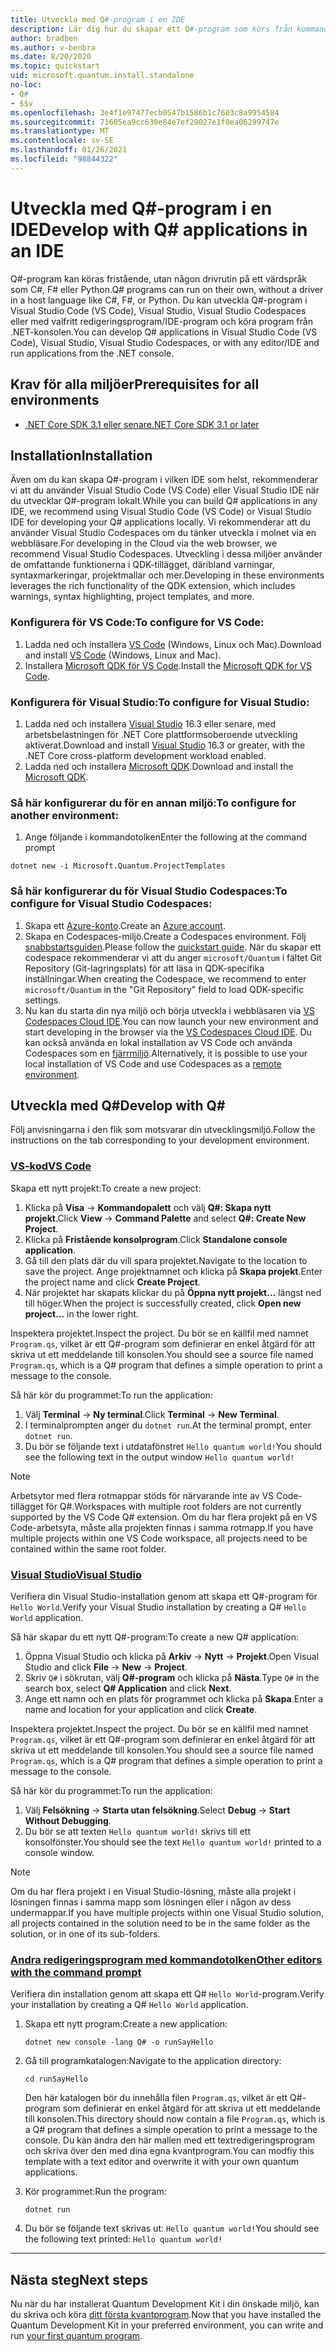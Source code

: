 ```yaml
---
title: Utveckla med Q#-program i en IDE
description: Lär dig hur du skapar ett Q#-program som körs från kommandotolken.
author: bradben
ms.author: v-benbra
ms.date: 8/20/2020
ms.topic: quickstart
uid: microsoft.quantum.install.standalone
no-loc:
- Q#
- $$v
ms.openlocfilehash: 3e4f1e97477ecb0547b1586b1c7603c8a9954584
ms.sourcegitcommit: 71605ea9cc630e84e7ef29027e1f0ea06299747e
ms.translationtype: MT
ms.contentlocale: sv-SE
ms.lasthandoff: 01/26/2021
ms.locfileid: "98844322"
---
```

# <a name="develop-with-no-locq-applications-in-an-ide"></a><span data-ttu-id="48b17-103">Utveckla med Q#-program i en IDE</span><span class="sxs-lookup"><span data-stu-id="48b17-103">Develop with Q# applications in an IDE</span></span>

<span data-ttu-id="48b17-104">Q#-program kan köras fristående, utan någon drivrutin på ett värdspråk som C#, F# eller Python.</span><span class="sxs-lookup"><span data-stu-id="48b17-104">Q# programs can run on their own, without a driver in a host language like C#, F#, or Python.</span></span> <span data-ttu-id="48b17-105">Du kan utveckla Q#-program i Visual Studio Code (VS Code), Visual Studio, Visual Studio Codespaces eller med valfritt redigeringsprogram/IDE-program och köra program från .NET-konsolen.</span><span class="sxs-lookup"><span data-stu-id="48b17-105">You can develop Q# applications in Visual Studio Code (VS Code), Visual Studio, Visual Studio Codespaces, or with any editor/IDE and run applications from the .NET console.</span></span> 

## <a name="prerequisites-for-all-environments"></a><span data-ttu-id="48b17-106">Krav för alla miljöer</span><span class="sxs-lookup"><span data-stu-id="48b17-106">Prerequisites for all environments</span></span>

- [<span data-ttu-id="48b17-107">.NET Core SDK 3.1 eller senare</span><span class="sxs-lookup"><span data-stu-id="48b17-107">.NET Core SDK 3.1 or later</span></span>](https://www.microsoft.com/net/download)

## <a name="installation"></a><span data-ttu-id="48b17-108">Installation</span><span class="sxs-lookup"><span data-stu-id="48b17-108">Installation</span></span>

<span data-ttu-id="48b17-109">Även om du kan skapa Q#-program i vilken IDE som helst, rekommenderar vi att du använder Visual Studio Code (VS Code) eller Visual Studio IDE när du utvecklar Q#-program lokalt.</span><span class="sxs-lookup"><span data-stu-id="48b17-109">While you can build Q# applications in any IDE, we recommend using Visual Studio Code (VS Code) or Visual Studio IDE for developing your Q# applications locally.</span></span> <span data-ttu-id="48b17-110">Vi rekommenderar att du använder Visual Studio Codespaces om du tänker utveckla i molnet via en webbläsare.</span><span class="sxs-lookup"><span data-stu-id="48b17-110">For developing in the Cloud via the web browser, we recommend Visual Studio Codespaces.</span></span> <span data-ttu-id="48b17-111">Utveckling i dessa miljöer använder de omfattande funktionerna i QDK-tillägget, däribland varningar, syntaxmarkeringar, projektmallar och mer.</span><span class="sxs-lookup"><span data-stu-id="48b17-111">Developing in these environments leverages the rich functionality of the QDK extension, which includes warnings, syntax highlighting, project templates, and more.</span></span> 

### <a name="to-configure-for-vs-code"></a><span data-ttu-id="48b17-112">Konfigurera för VS Code:</span><span class="sxs-lookup"><span data-stu-id="48b17-112">To configure for VS Code:</span></span>

1. <span data-ttu-id="48b17-113">Ladda ned och installera [VS Code](https://code.visualstudio.com/download) (Windows, Linux och Mac).</span><span class="sxs-lookup"><span data-stu-id="48b17-113">Download and install [VS Code](https://code.visualstudio.com/download) (Windows, Linux and Mac).</span></span>
2. <span data-ttu-id="48b17-114">Installera [Microsoft QDK för VS Code](https://marketplace.visualstudio.com/items?itemName=quantum.quantum-devkit-vscode).</span><span class="sxs-lookup"><span data-stu-id="48b17-114">Install the [Microsoft QDK for VS Code](https://marketplace.visualstudio.com/items?itemName=quantum.quantum-devkit-vscode).</span></span>

### <a name="to-configure-for-visual-studio"></a><span data-ttu-id="48b17-115">Konfigurera för Visual Studio:</span><span class="sxs-lookup"><span data-stu-id="48b17-115">To configure for Visual Studio:</span></span>

1. <span data-ttu-id="48b17-116">Ladda ned och installera [Visual Studio](https://visualstudio.microsoft.com/downloads/) 16.3 eller senare, med arbetsbelastningen för .NET Core plattformsoberoende utveckling aktiverat.</span><span class="sxs-lookup"><span data-stu-id="48b17-116">Download and install [Visual Studio](https://visualstudio.microsoft.com/downloads/) 16.3 or greater, with the .NET Core cross-platform development workload enabled.</span></span>
2. <span data-ttu-id="48b17-117">Ladda ned och installera [Microsoft QDK](https://marketplace.visualstudio.com/items?itemName=quantum.DevKit).</span><span class="sxs-lookup"><span data-stu-id="48b17-117">Download and install the [Microsoft QDK](https://marketplace.visualstudio.com/items?itemName=quantum.DevKit).</span></span>

### <a name="to-configure-for-another-environment"></a><span data-ttu-id="48b17-118">Så här konfigurerar du för en annan miljö:</span><span class="sxs-lookup"><span data-stu-id="48b17-118">To configure for another environment:</span></span> 

1. <span data-ttu-id="48b17-119">Ange följande i kommandotolken</span><span class="sxs-lookup"><span data-stu-id="48b17-119">Enter the following at the command prompt</span></span>

```dotnetcli
dotnet new -i Microsoft.Quantum.ProjectTemplates
```

### <a name="to-configure-for-visual-studio-codespaces"></a><span data-ttu-id="48b17-120">Så här konfigurerar du för Visual Studio Codespaces:</span><span class="sxs-lookup"><span data-stu-id="48b17-120">To configure for Visual Studio Codespaces:</span></span>

1. <span data-ttu-id="48b17-121">Skapa ett [Azure-konto](https://azure.microsoft.com/free/).</span><span class="sxs-lookup"><span data-stu-id="48b17-121">Create an [Azure account](https://azure.microsoft.com/free/).</span></span>
2. <span data-ttu-id="48b17-122">Skapa en Codespaces-miljö.</span><span class="sxs-lookup"><span data-stu-id="48b17-122">Create a Codespaces environment.</span></span> <span data-ttu-id="48b17-123">Följ [snabbstartsguiden](https://docs.microsoft.com/visualstudio/codespaces/quickstarts/browser).</span><span class="sxs-lookup"><span data-stu-id="48b17-123">Please follow the [quickstart guide](https://docs.microsoft.com/visualstudio/codespaces/quickstarts/browser).</span></span> <span data-ttu-id="48b17-124">När du skapar ett codespace rekommenderar vi att du anger `microsoft/Quantum` i fältet Git Repository (Git-lagringsplats) för att läsa in QDK-specifika inställningar.</span><span class="sxs-lookup"><span data-stu-id="48b17-124">When creating the Codespace, we recommend to enter `microsoft/Quantum` in the "Git Repository" field to load QDK-specific settings.</span></span>
3. <span data-ttu-id="48b17-125">Nu kan du starta din nya miljö och börja utveckla i webbläsaren via [VS Codespaces Cloud IDE](https://online.visualstudio.com/environments).</span><span class="sxs-lookup"><span data-stu-id="48b17-125">You can now launch your new environment and start developing in the browser via the [VS Codespaces Cloud IDE](https://online.visualstudio.com/environments).</span></span> <span data-ttu-id="48b17-126">Du kan också använda en lokal installation av VS Code och använda Codespaces som en [fjärrmiljö](https://docs.microsoft.com/visualstudio/online/how-to/vscode).</span><span class="sxs-lookup"><span data-stu-id="48b17-126">Alternatively, it is possible to use your local installation of VS Code and use Codespaces as a [remote environment](https://docs.microsoft.com/visualstudio/online/how-to/vscode).</span></span>

## <a name="develop-with-no-locq"></a><span data-ttu-id="48b17-127">Utveckla med Q#</span><span class="sxs-lookup"><span data-stu-id="48b17-127">Develop with Q#</span></span>

<span data-ttu-id="48b17-128">Följ anvisningarna i den flik som motsvarar din utvecklingsmiljö.</span><span class="sxs-lookup"><span data-stu-id="48b17-128">Follow the instructions on the tab corresponding to your development environment.</span></span>

### <a name="vs-code"></a>[<span data-ttu-id="48b17-129">VS-kod</span><span class="sxs-lookup"><span data-stu-id="48b17-129">VS Code</span></span>](#tab/tabid-vscode)

<span data-ttu-id="48b17-130">Skapa ett nytt projekt:</span><span class="sxs-lookup"><span data-stu-id="48b17-130">To create a new project:</span></span>

1. <span data-ttu-id="48b17-131">Klicka på **Visa** -> **Kommandopalett** och välj **Q#: Skapa nytt projekt**.</span><span class="sxs-lookup"><span data-stu-id="48b17-131">Click **View** -> **Command Palette** and select **Q#: Create New Project**.</span></span>
2. <span data-ttu-id="48b17-132">Klicka på **Fristående konsolprogram**.</span><span class="sxs-lookup"><span data-stu-id="48b17-132">Click **Standalone console application**.</span></span>
3. <span data-ttu-id="48b17-133">Gå till den plats där du vill spara projektet.</span><span class="sxs-lookup"><span data-stu-id="48b17-133">Navigate to the location to save the project.</span></span> <span data-ttu-id="48b17-134">Ange projektnamnet och klicka på **Skapa projekt**.</span><span class="sxs-lookup"><span data-stu-id="48b17-134">Enter the project name and click **Create Project**.</span></span>
4. <span data-ttu-id="48b17-135">När projektet har skapats klickar du på **Öppna nytt projekt...** längst ned till höger.</span><span class="sxs-lookup"><span data-stu-id="48b17-135">When the project is successfully created, click **Open new project...** in the lower right.</span></span>

<span data-ttu-id="48b17-136">Inspektera projektet.</span><span class="sxs-lookup"><span data-stu-id="48b17-136">Inspect the project.</span></span> <span data-ttu-id="48b17-137">Du bör se en källfil med namnet `Program.qs`, vilket är ett Q#-program som definierar en enkel åtgärd för att skriva ut ett meddelande till konsolen.</span><span class="sxs-lookup"><span data-stu-id="48b17-137">You should see a source file named `Program.qs`, which is a Q# program that defines a simple operation to print a message to the console.</span></span>

<span data-ttu-id="48b17-138">Så här kör du programmet:</span><span class="sxs-lookup"><span data-stu-id="48b17-138">To run the application:</span></span>

1. <span data-ttu-id="48b17-139">Välj **Terminal** -> **Ny terminal**.</span><span class="sxs-lookup"><span data-stu-id="48b17-139">Click **Terminal** -> **New Terminal**.</span></span>
2. <span data-ttu-id="48b17-140">I terminalprompten anger du `dotnet run`.</span><span class="sxs-lookup"><span data-stu-id="48b17-140">At the terminal prompt, enter `dotnet run`.</span></span>
3. <span data-ttu-id="48b17-141">Du bör se följande text i utdatafönstret `Hello quantum world!`</span><span class="sxs-lookup"><span data-stu-id="48b17-141">You should see the following text in the output window `Hello quantum world!`</span></span>

> [!NOTE]
> <span data-ttu-id="48b17-142">Arbetsytor med flera rotmappar stöds för närvarande inte av VS Code-tillägget för Q#.</span><span class="sxs-lookup"><span data-stu-id="48b17-142">Workspaces with multiple root folders are not currently supported by the VS Code Q# extension.</span></span> <span data-ttu-id="48b17-143">Om du har flera projekt på en VS Code-arbetsyta, måste alla projekten finnas i samma rotmapp.</span><span class="sxs-lookup"><span data-stu-id="48b17-143">If you have multiple projects within one VS Code workspace, all projects need to be contained within the same root folder.</span></span>

### <a name="visual-studio"></a>[<span data-ttu-id="48b17-144">Visual Studio</span><span class="sxs-lookup"><span data-stu-id="48b17-144">Visual Studio</span></span>](#tab/tabid-vs)

<span data-ttu-id="48b17-145">Verifiera din Visual Studio-installation genom att skapa ett Q#-program för `Hello World`.</span><span class="sxs-lookup"><span data-stu-id="48b17-145">Verify your Visual Studio installation by creating a Q# `Hello World` application.</span></span>

<span data-ttu-id="48b17-146">Så här skapar du ett nytt Q#-program:</span><span class="sxs-lookup"><span data-stu-id="48b17-146">To create a new Q# application:</span></span>

1. <span data-ttu-id="48b17-147">Öppna Visual Studio och klicka på **Arkiv** -> **Nytt** -> **Projekt**.</span><span class="sxs-lookup"><span data-stu-id="48b17-147">Open Visual Studio and click **File** -> **New** -> **Project**.</span></span>
2. <span data-ttu-id="48b17-148">Skriv `Q#` i sökrutan, välj **Q#-program** och klicka på **Nästa**.</span><span class="sxs-lookup"><span data-stu-id="48b17-148">Type `Q#` in the search box, select **Q# Application** and click **Next**.</span></span>
3. <span data-ttu-id="48b17-149">Ange ett namn och en plats för programmet och klicka på **Skapa**.</span><span class="sxs-lookup"><span data-stu-id="48b17-149">Enter a name and location for your application and click **Create**.</span></span>


<span data-ttu-id="48b17-150">Inspektera projektet.</span><span class="sxs-lookup"><span data-stu-id="48b17-150">Inspect the project.</span></span> <span data-ttu-id="48b17-151">Du bör se en källfil med namnet `Program.qs`, vilket är ett Q#-program som definierar en enkel åtgärd för att skriva ut ett meddelande till konsolen.</span><span class="sxs-lookup"><span data-stu-id="48b17-151">You should see a source file named `Program.qs`, which is a Q# program that defines a simple operation to print a message to the console.</span></span>

<span data-ttu-id="48b17-152">Så här kör du programmet:</span><span class="sxs-lookup"><span data-stu-id="48b17-152">To run the application:</span></span>

1. <span data-ttu-id="48b17-153">Välj **Felsökning** -> **Starta utan felsökning**.</span><span class="sxs-lookup"><span data-stu-id="48b17-153">Select **Debug** -> **Start Without Debugging**.</span></span>
2. <span data-ttu-id="48b17-154">Du bör se att texten `Hello quantum world!` skrivs till ett konsolfönster.</span><span class="sxs-lookup"><span data-stu-id="48b17-154">You should see the text `Hello quantum world!` printed to a console window.</span></span>

> [!NOTE]
> <span data-ttu-id="48b17-155">Om du har flera projekt i en Visual Studio-lösning, måste alla projekt i lösningen finnas i samma mapp som lösningen eller i någon av dess undermappar.</span><span class="sxs-lookup"><span data-stu-id="48b17-155">If you have multiple projects within one Visual Studio solution, all projects contained in the solution need to be in the same folder as the solution, or in one of its sub-folders.</span></span>  

### <a name="other-editors-with-the-command-prompt"></a>[<span data-ttu-id="48b17-156">Andra redigeringsprogram med kommandotolken</span><span class="sxs-lookup"><span data-stu-id="48b17-156">Other editors with the command prompt</span></span>](#tab/tabid-cmdline)

<span data-ttu-id="48b17-157">Verifiera din installation genom att skapa ett Q# `Hello World`-program.</span><span class="sxs-lookup"><span data-stu-id="48b17-157">Verify your installation by creating a Q# `Hello World` application.</span></span>

1. <span data-ttu-id="48b17-158">Skapa ett nytt program:</span><span class="sxs-lookup"><span data-stu-id="48b17-158">Create a new application:</span></span>

    ```dotnetcli
    dotnet new console -lang Q# -o runSayHello
    ```

1. <span data-ttu-id="48b17-159">Gå till programkatalogen:</span><span class="sxs-lookup"><span data-stu-id="48b17-159">Navigate to the application directory:</span></span>

    ```dotnetcli
    cd runSayHello
    ```

    <span data-ttu-id="48b17-160">Den här katalogen bör du innehålla filen `Program.qs`, vilket är ett Q#-program som definierar en enkel åtgärd för att skriva ut ett meddelande till konsolen.</span><span class="sxs-lookup"><span data-stu-id="48b17-160">This directory should now contain a file `Program.qs`, which is a Q# program that defines a simple operation to print a message to the console.</span></span> <span data-ttu-id="48b17-161">Du kan ändra den här mallen med ett textredigeringsprogram och skriva över den med dina egna kvantprogram.</span><span class="sxs-lookup"><span data-stu-id="48b17-161">You can modfiy this template with a text editor and overwrite it with your own quantum applications.</span></span> 

1. <span data-ttu-id="48b17-162">Kör programmet:</span><span class="sxs-lookup"><span data-stu-id="48b17-162">Run the program:</span></span>

    ```dotnetcli
    dotnet run
    ```

1. <span data-ttu-id="48b17-163">Du bör se följande text skrivas ut: `Hello quantum world!`</span><span class="sxs-lookup"><span data-stu-id="48b17-163">You should see the following text printed: `Hello quantum world!`</span></span>

***

## <a name="next-steps"></a><span data-ttu-id="48b17-164">Nästa steg</span><span class="sxs-lookup"><span data-stu-id="48b17-164">Next steps</span></span>

<span data-ttu-id="48b17-165">Nu när du har installerat Quantum Development Kit i din önskade miljö, kan du skriva och köra [ditt första kvantprogram](xref:microsoft.quantum.quickstarts.qrng).</span><span class="sxs-lookup"><span data-stu-id="48b17-165">Now that you have installed the Quantum Development Kit in your preferred environment, you can write and run [your first quantum program](xref:microsoft.quantum.quickstarts.qrng).</span></span>
